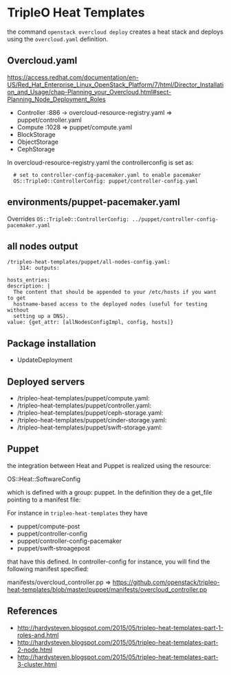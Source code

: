 TripleO Heat Templates
======================

the command `openstack overcloud deploy` creates a heat stack and deploys using
the `overcloud.yaml` definition.


Overcloud.yaml
--------------

  https://access.redhat.com/documentation/en-US/Red_Hat_Enterprise_Linux_OpenStack_Platform/7/html/Director_Installation_and_Usage/chap-Planning_your_Overcloud.html#sect-Planning_Node_Deployment_Roles

  * Controller :886     -> overcloud-resource-registry.yaml => puppet/controller.yaml
  * Compute :1028                                           => puppet/compute.yaml
  * BlockStorage
  * ObjectStorage
  * CephStorage


In overcloud-resource-registry.yaml the controllerconfig is set as:

```
  # set to controller-config-pacemaker.yaml to enable pacemaker
  OS::TripleO::ControllerConfig: puppet/controller-config.yaml
```


environments/puppet-pacemaker.yaml
----------------------------------

Overrides `OS::TripleO::ControllerConfig: ../puppet/controller-config-pacemaker.yaml`


all nodes output
----------------

```
/tripleo-heat-templates/puppet/all-nodes-config.yaml:
	314: outputs:
```

    hosts_entries:
    description: |
      The content that should be appended to your /etc/hosts if you want to get
      hostname-based access to the deployed nodes (useful for testing without
      setting up a DNS).
    value: {get_attr: [allNodesConfigImpl, config, hosts]}


Package installation
--------------------

  * UpdateDeployment



Deployed servers
----------------

  * /tripleo-heat-templates/puppet/compute.yaml:
  * /tripleo-heat-templates/puppet/controller.yaml:
  * /tripleo-heat-templates/puppet/ceph-storage.yaml:
  * /tripleo-heat-templates/puppet/cinder-storage.yaml:
  * /tripleo-heat-templates/puppet/swift-storage.yaml:


Puppet
------

the integration between Heat and Puppet is realized using the resource:

  OS::Heat::SoftwareConfig

which is defined with a group: puppet. In the definition they de a get_file pointing to a manifest file:

For instance in `tripleo-heat-templates` they have

  * puppet/compute-post
  * puppet/controller-config
  * puppet/controller-config-pacemaker
  * puppet/swift-stroagepost

that have this defined. In controller-config for instance, you will find the following manifest specified:

  manifests/overcloud_controller.pp    =>   https://github.com/openstack/tripleo-heat-templates/blob/master/puppet/manifests/overcloud_controller.pp



References
----------

  * http://hardysteven.blogspot.com/2015/05/tripleo-heat-templates-part-1-roles-and.html
  * http://hardysteven.blogspot.com/2015/05/tripleo-heat-templates-part-2-node.html
  * http://hardysteven.blogspot.com/2015/05/tripleo-heat-templates-part-3-cluster.html
